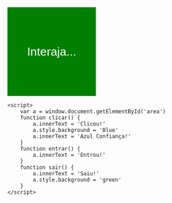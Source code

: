 
<!DOCTYPE html>
<html lang="pt-BR">
<head>
    <meta charset="UTF-8">
    <meta http-equiv="X-UA-Compatible" content="IE=edge">
    <meta name="viewport" content="width=device-width, initial-scale=1.0">
    <title>Eventos Dom</title>
    <style>
        div#area {
            font: normal 20pt arial;
            background: green;
            color: white;
            width: 200px;
            height: 200px;
            line-height: 200px;
            text-align: center;
        }
    </style>
</head>
<body>
    <div id="area" onclick="clicar()" onmouseenter="entrar()"
    onmouseout="sair()">
        Interaja...
    </div>

    <script>
        var a = window.document.getElementById('area')
        function clicar() {
            a.innerText = 'Clicou!'
            a.style.background = 'Blue'
            a.innerText = 'Azul Confiança!'
        }
        function entrar() {
            a.innerText = 'Entrou!'
        }
        function sair() {
            a.innerText = 'Saiu!'
            a.style.background = 'green'
        }
    </script>
</body>
</html>

